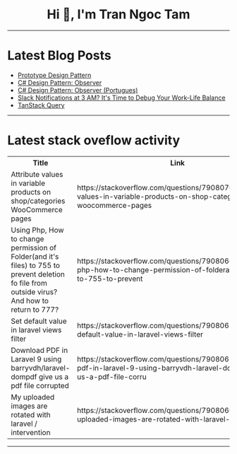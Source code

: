 <h1 align="center">Hi 👋, I'm Tran Ngoc Tam</h1>

---

# Latest Blog Posts 
<!-- BLOG-POST-LIST:START -->
- [Prototype Design Pattern](https://dev.to/srishtikprasad/prototype-design-pattern-4c2i)
- [C# Design Pattern: Observer](https://dev.to/juarezasjunior/c-design-pattern-observer-4m2f)
- [C# Design Pattern: Observer &lpar;Portugues&rpar;](https://dev.to/juarezasjunior/c-design-pattern-observer-portugues-1lj2)
- [Slack Notifications at 3 AM? It&#39;s Time to Debug Your Work-Life Balance](https://dev.to/techbalance_collective/slack-notifications-at-3-am-its-time-to-debug-your-work-life-balance-48o2)
- [TanStack Query](https://dev.to/vjygour/tanstack-query-4536)
<!-- BLOG-POST-LIST:END -->

---

# Latest stack oveflow activity
<table>
  <tr><th>Title</th><th>Link</th></tr>
  <!-- STACKOVERFLOW:START --><tr><td>Attribute values in variable products on shop/categories WooCommerce pages</td><td>https://stackoverflow.com/questions/79080705/attribute-values-in-variable-products-on-shop-categories-woocommerce-pages</td></tr><tr><td>Using Php, How to change permission of Folder&lpar;and it&#39;s files&rpar; to 755 to prevent deletion fo file from outside virus? And how to return to 777?</td><td>https://stackoverflow.com/questions/79080665/using-php-how-to-change-permission-of-folderand-its-files-to-755-to-prevent</td></tr><tr><td>Set default value in laravel views filter</td><td>https://stackoverflow.com/questions/79080654/set-default-value-in-laravel-views-filter</td></tr><tr><td>Download PDF in Laravel 9 using barryvdh/laravel-dompdf give us a pdf file corrupted</td><td>https://stackoverflow.com/questions/79080623/download-pdf-in-laravel-9-using-barryvdh-laravel-dompdf-give-us-a-pdf-file-corru</td></tr><tr><td>My uploaded images are rotated with laravel / intervention</td><td>https://stackoverflow.com/questions/79080608/my-uploaded-images-are-rotated-with-laravel-intervention</td></tr><!-- STACKOVERFLOW:END -->
</table>

---


